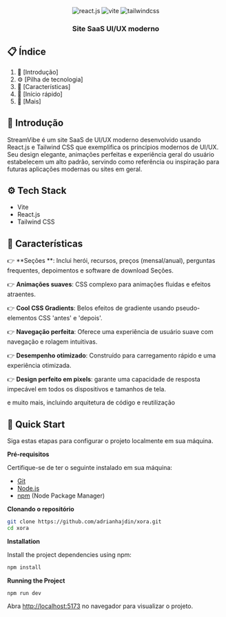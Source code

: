 <div align="center">


  <div>
    <img src="https://img.shields.io/badge/-React_JS-black?style=for-the-badge&logoColor=white&logo=react&color=61DAFB" alt="react.js" />
    <img src="https://img.shields.io/badge/-Vite-black?style=for-the-badge&logoColor=white&logo=vite&color=646CFF" alt="vite" />
    <img src="https://img.shields.io/badge/-Tailwind_CSS-black?style=for-the-badge&logoColor=white&logo=tailwindcss&color=06B6D4" alt="tailwindcss" />
  </div>

<h3 align="center">Site SaaS UI/UX moderno</h3>
</div>

## 📋 <a name="table">Índice</a>

1. 🤖 [Introdução]
2. ⚙️ [Pilha de tecnologia]
3. 🔋 [Características] 
4. 🤸 [Início rápido] 
5. 🚀 [Mais]
## <a name="introduction">🤖 Introdução</a>

StreamVibe é um site SaaS de UI/UX moderno desenvolvido usando React.js e Tailwind CSS que exemplifica os princípios modernos de UI/UX.
Seu design elegante, animações perfeitas e experiência geral do usuário estabelecem um alto padrão, servindo como referência ou
inspiração para futuras aplicações modernas ou sites em geral.

## <a name="tech-stack">⚙️ Tech Stack</a>

- Vite
- React.js
- Tailwind CSS

## <a name="features">🔋 Características</a>

👉 **Seções **: Inclui herói, recursos, preços (mensal/anual), perguntas frequentes, depoimentos e software de download
Seções.

👉 **Animações suaves**: CSS complexo para animações fluidas e efeitos atraentes.

👉 **Cool CSS Gradients**: Belos efeitos de gradiente usando pseudo-elementos CSS 'antes' e 'depois'.

👉 **Navegação perfeita**: Oferece uma experiência de usuário suave com navegação e rolagem intuitivas.

👉 **Desempenho otimizado**: Construído para carregamento rápido e uma experiência otimizada.

👉 **Design perfeito em pixels**: garante uma capacidade de resposta impecável em todos os dispositivos e tamanhos de tela.

e muito mais, incluindo arquitetura de código e reutilização

## <a name="quick-start">🤸 Quick Start</a>

Siga estas etapas para configurar o projeto localmente em sua máquina.

**Pré-requisitos**

Certifique-se de ter o seguinte instalado em sua máquina:

- [Git](https://git-scm.com/)
- [Node.js](https://nodejs.org/en)
- [npm](https://www.npmjs.com/) (Node Package Manager)

**Clonando o repositório**
```bash
git clone https://github.com/adrianhajdin/xora.git
cd xora
```

**Installation**

Install the project dependencies using npm:

```bash
npm install
```

**Running the Project**

```bash
npm run dev
```

Abra [http://localhost:5173](http://localhost:5173) no navegador para visualizar o projeto.
